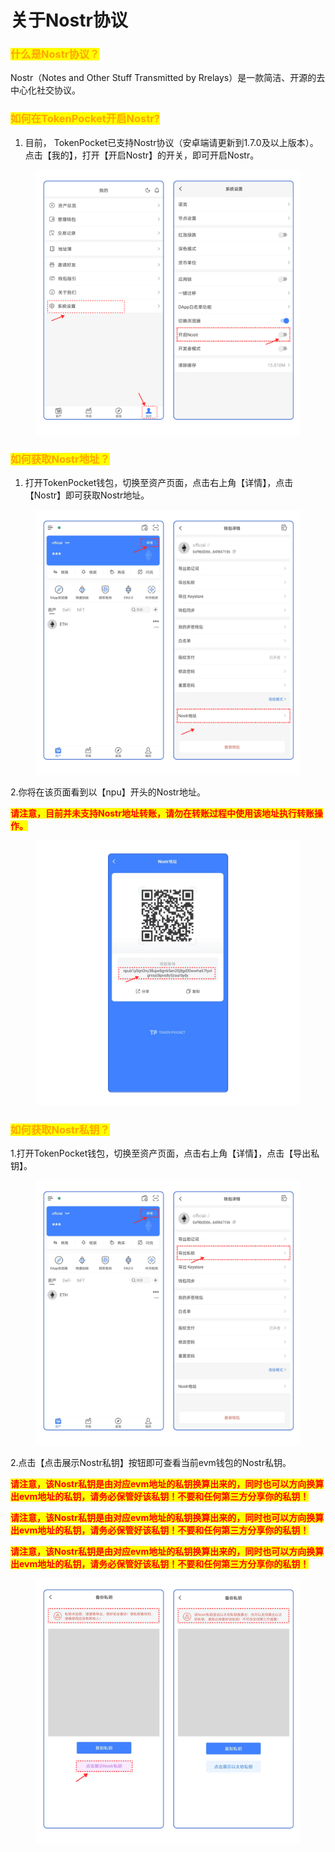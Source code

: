 # 关于Nostr协议

### <mark style="color:orange;">什么是Nostr协议？</mark>

Nostr（Notes and Other Stuff Transmitted by Rrelays）是一款简洁、开源的去中心化社交协议。

<mark style="color:orange;"></mark>

### <mark style="color:orange;">如何在TokenPocket开启Nostr?</mark>

1. 目前， TokenPocket已支持Nostr协议（安卓端请更新到1.7.0及以上版本）。点击【我的】，打开【开启Nostr】的开关，即可开启Nostr。

<figure><img src="../../.gitbook/assets/n1.png" alt=""><figcaption></figcaption></figure>

### <mark style="color:orange;">如何获取Nostr地址？</mark>

1. 打开TokenPocket钱包，切换至资产页面，点击右上角【详情】，点击【Nostr】即可获取Nostr地址。

<figure><img src="../../.gitbook/assets/n2.png" alt=""><figcaption></figcaption></figure>

2.你将在该页面看到以【npu】开头的Nostr地址。

<mark style="color:red;">**请注意，目前并未支持Nostr地址转账，请勿在转账过程中使用该地址执行转账操作。**</mark>

<figure><img src="../../.gitbook/assets/n3.png" alt=""><figcaption></figcaption></figure>

### <mark style="color:orange;">如何获取Nostr私钥？</mark>

1.打开TokenPocket钱包，切换至资产页面，点击右上角【详情】，点击【导出私钥】。

<figure><img src="../../.gitbook/assets/n4.png" alt=""><figcaption></figcaption></figure>

2.点击【点击展示Nostr私钥】按钮即可查看当前evm钱包的Nostr私钥。

<mark style="color:red;">**请注意，该Nostr私钥是由对应evm地址的私钥换算出来的，同时也可以方向换算出evm地址的私钥，请务必保管好该私钥！不要和任何第三方分享你的私钥！**</mark>

<mark style="color:red;">**请注意，该Nostr私钥是由对应evm地址的私钥换算出来的，同时也可以方向换算出evm地址的私钥，请务必保管好该私钥！不要和任何第三方分享你的私钥！**</mark>

<mark style="color:red;">**请注意，该Nostr私钥是由对应evm地址的私钥换算出来的，同时也可以方向换算出evm地址的私钥，请务必保管好该私钥！不要和任何第三方分享你的私钥！**</mark>

<figure><img src="../../.gitbook/assets/n5.png" alt=""><figcaption></figcaption></figure>
